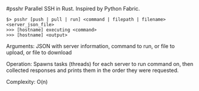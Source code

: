 #psshr
Parallel SSH in Rust. Inspired by Python Fabric.

```
$> psshr [push | pull | run] <command | filepath | filename> <server_json_file>
>>> [hostname] executing <command>
>>> [hostname] <output>
```

Arguments:	JSON with server information, command to run, or file to upload, or file to download

Operation:	Spawns tasks (threads) for each server to run command on, then collected responses and prints them in the order they were requested. 

Complexity:	O(n)
